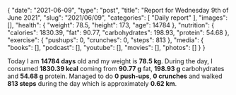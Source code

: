 {
    "date": "2021-06-09",
    "type": "post",
    "title": "Report for Wednesday 9th of June 2021",
    "slug": "2021\/06\/09",
    "categories": [
        "Daily report"
    ],
    "images": [],
    "health": {
        "weight": 78.5,
        "height": 173,
        "age": 14784
    },
    "nutrition": {
        "calories": 1830.39,
        "fat": 90.77,
        "carbohydrates": 198.93,
        "protein": 54.68
    },
    "exercise": {
        "pushups": 0,
        "crunches": 0,
        "steps": 813
    },
    "media": {
        "books": [],
        "podcast": [],
        "youtube": [],
        "movies": [],
        "photos": []
    }
}

Today I am <strong>14784 days</strong> old and my weight is <strong>78.5 kg</strong>. During the day, I consumed <strong>1830.39 kcal</strong> coming from <strong>90.77 g</strong> fat, <strong>198.93 g</strong> carbohydrates and <strong>54.68 g</strong> protein. Managed to do <strong>0 push-ups</strong>, <strong>0 crunches</strong> and walked <strong>813 steps</strong> during the day which is approximately <strong>0.62 km</strong>.
